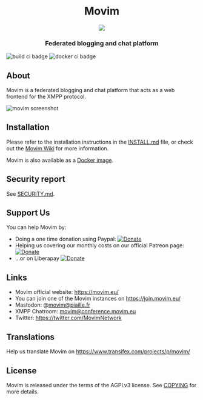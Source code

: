 <h1 align="center">Movim</h1>

<p align="center"><img src="https://movim.eu/img/128.png"/></p>
<h3 align="center">Federated blogging and chat platform</h3>

![build ci badge](https://github.com/movim/movim/actions/workflows/main.yml/badge.svg?event=push)
![docker ci badge](https://github.com/movim/movim/actions/workflows/docker.yml/badge.svg?event=push)

About
-----
Movim is a federated blogging and chat platform that acts as a web frontend for the XMPP protocol.

![movim screenshot](https://movim.eu/img/home.png)

Installation
------------
Please refer to the installation instructions in the [INSTALL.md](INSTALL.md) file,
or check out the [Movim Wiki](https://github.com/movim/movim/wiki) for more information.

Movim is also available as a [Docker image](https://github.com/movim/movim_docker).

Security report
---------------

See [SECURITY.md](./SECURITY.md).

Support Us
----------
You can help Movim by:
* Doing a one time donation using Paypal: [![Donate](https://img.shields.io/badge/Donate-PayPal-green.svg)](https://www.paypal.com/cgi-bin/webscr?cmd=_donations&business=8QHPJDAQXT9UC)
* Helping us covering our monthly costs on our official Patreon page: [![Donate](https://img.shields.io/badge/Patreon-Become%20a%20Patron-orange.svg)](https://www.patreon.com/movim)
* …or on Liberapay [![Donate](https://img.shields.io/liberapay/receives/movim.svg)](https://liberapay.com/movim/donate)

Links
-----
* Movim official website: https://movim.eu/
* You can join one of the Movim instances on https://join.movim.eu/
* Mastodon: @movim@piaille.fr
* XMPP Chatroom: movim@conference.movim.eu
* Twitter: https://twitter.com/MovimNetwork

Translations
------------
Help us translate Movim on https://www.transifex.com/projects/p/movim/

License
-------
Movim is released under the terms of the AGPLv3 license. See [COPYING](./COPYING) for more details.
